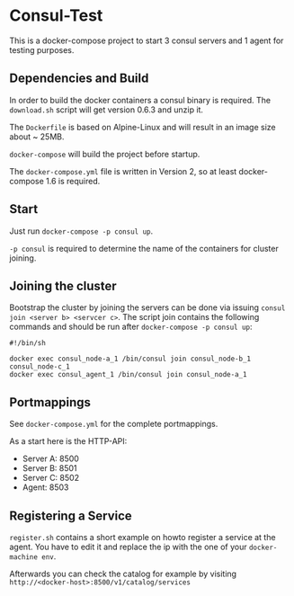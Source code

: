 Consul-Test
===========

This is a docker-compose project to start 3 consul servers and 1 agent for testing purposes.

Dependencies and Build
----------------------
In order to build the docker containers a consul binary is required.
The `download.sh` script will get version 0.6.3 and unzip it.

The `Dockerfile` is based on Alpine-Linux and will result in an image size about ~ 25MB.

`docker-compose` will build the project before startup.

The `docker-compose.yml` file is written in Version 2, so at least docker-compose 1.6 is required.

Start
-----
Just run `docker-compose -p consul up`.

`-p consul` is required to determine the name of the containers for cluster joining.

Joining the cluster
-------------------
Bootstrap the cluster by joining the servers can be done via issuing `consul join <server b> <servcer c>`.
The script join contains the following commands and should be run after `docker-compose -p consul up`:

	#!/bin/sh

	docker exec consul_node-a_1 /bin/consul join consul_node-b_1 consul_node-c_1
	docker exec consul_agent_1 /bin/consul join consul_node-a_1

Portmappings
------------
See `docker-compose.yml` for the complete portmappings.

As a start here is the HTTP-API:

- Server A: 8500
- Server B: 8501
- Server C: 8502
- Agent: 8503

Registering a Service
---------------------
`register.sh` contains a short example on howto register a service at the agent.
You have to edit it and replace the ip with the one of your `docker-machine env`.

Afterwards you can check the catalog for example by visiting `http://<docker-host>:8500/v1/catalog/services`
